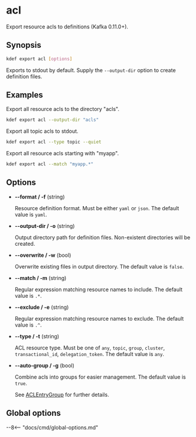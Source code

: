 # acl

Export resource acls to definitions (Kafka 0.11.0+).

## Synopsis

```sh
kdef export acl [options]
```

Exports to stdout by default. Supply the `--output-dir` option to create definition files.

## Examples

Export all resource acls to the directory "acls".
```sh
kdef export acl --output-dir "acls"
```

Export all topic acls to stdout.
```sh
kdef export acl --type topic --quiet
```

Export all resource acls starting with "myapp".
```sh
kdef export acl --match "myapp.*"
```

## Options

- **--format / -f** (string)

    Resource definition format. Must be either `yaml` or `json`.
    The default value is `yaml`.

- **--output-dir / -o** (string)

    Output directory path for definition files.
    Non-existent directories will be created.

- **--overwrite / -w** (bool)

    Overwrite existing files in output directory.
    The default value is `false`.

- **--match / -m** (string)

    Regular expression matching resource names to include.
    The default value is `.*`.

- **--exclude / -e** (string)

    Regular expression matching resource names to exclude.
    The default value is `.^`.

- **--type / -t** (string)

    ACL resource type.
    Must be one of `any`, `topic`, `group`, `cluster`, `transactional_id`, `delegation_token`.
    The default value is `any`.

- **--auto-group / -g** (bool)

    Combine acls into groups for easier management.
    The default value is `true`.

    See [ACLEntryGroup](../../../def/acl/#aclentrygroup) for further details.

## Global options

--8<-- "docs/cmd/global-options.md"
